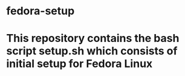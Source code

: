 # fedora-setup
# This repository contains the bash script setup.sh which consists of initial setup for Fedora Linux 
